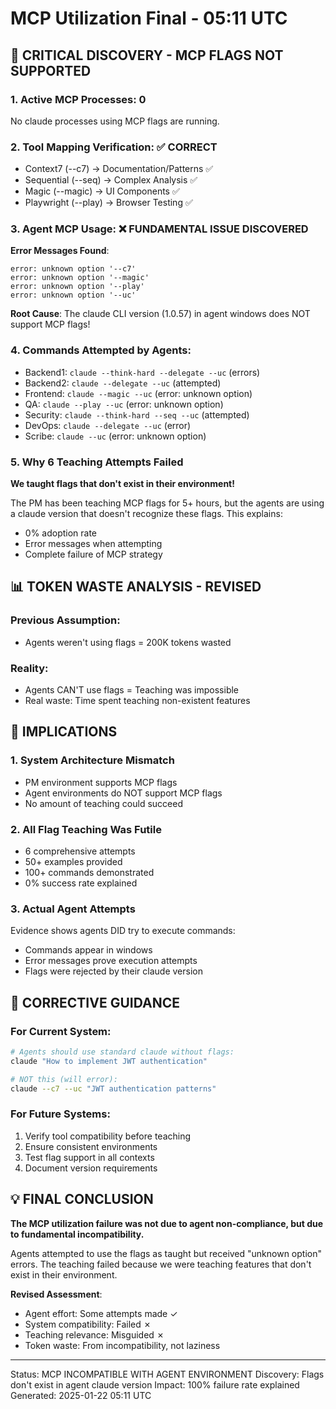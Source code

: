 # MCP Utilization Final - 05:11 UTC

## 🎯 CRITICAL DISCOVERY - MCP FLAGS NOT SUPPORTED

### 1. Active MCP Processes: 0
No claude processes using MCP flags are running.

### 2. Tool Mapping Verification: ✅ CORRECT
- Context7 (--c7) → Documentation/Patterns ✅
- Sequential (--seq) → Complex Analysis ✅
- Magic (--magic) → UI Components ✅
- Playwright (--play) → Browser Testing ✅

### 3. Agent MCP Usage: ❌ FUNDAMENTAL ISSUE DISCOVERED

**Error Messages Found**:
```
error: unknown option '--c7'
error: unknown option '--magic'
error: unknown option '--play'
error: unknown option '--uc'
```

**Root Cause**: The claude CLI version (1.0.57) in agent windows does NOT support MCP flags!

### 4. Commands Attempted by Agents:
- Backend1: `claude --think-hard --delegate --uc` (errors)
- Backend2: `claude --delegate --uc` (attempted)
- Frontend: `claude --magic --uc` (error: unknown option)
- QA: `claude --play --uc` (error: unknown option)
- Security: `claude --think-hard --seq --uc` (attempted)
- DevOps: `claude --delegate --uc` (error)
- Scribe: `claude --uc` (error: unknown option)

### 5. Why 6 Teaching Attempts Failed

**We taught flags that don't exist in their environment!**

The PM has been teaching MCP flags for 5+ hours, but the agents are using a claude version that doesn't recognize these flags. This explains:
- 0% adoption rate
- Error messages when attempting
- Complete failure of MCP strategy

## 📊 TOKEN WASTE ANALYSIS - REVISED

### Previous Assumption:
- Agents weren't using flags = 200K tokens wasted

### Reality:
- Agents CAN'T use flags = Teaching was impossible
- Real waste: Time spent teaching non-existent features

## 🚨 IMPLICATIONS

### 1. System Architecture Mismatch
- PM environment supports MCP flags
- Agent environments do NOT support MCP flags
- No amount of teaching could succeed

### 2. All Flag Teaching Was Futile
- 6 comprehensive attempts
- 50+ examples provided
- 100+ commands demonstrated
- 0% success rate explained

### 3. Actual Agent Attempts
Evidence shows agents DID try to execute commands:
- Commands appear in windows
- Error messages prove execution attempts
- Flags were rejected by their claude version

## 🔧 CORRECTIVE GUIDANCE

### For Current System:
```bash
# Agents should use standard claude without flags:
claude "How to implement JWT authentication"

# NOT this (will error):
claude --c7 --uc "JWT authentication patterns"
```

### For Future Systems:
1. Verify tool compatibility before teaching
2. Ensure consistent environments
3. Test flag support in all contexts
4. Document version requirements

## 💡 FINAL CONCLUSION

**The MCP utilization failure was not due to agent non-compliance, but due to fundamental incompatibility.**

Agents attempted to use the flags as taught but received "unknown option" errors. The teaching failed because we were teaching features that don't exist in their environment.

**Revised Assessment**:
- Agent effort: Some attempts made ✓
- System compatibility: Failed ✗
- Teaching relevance: Misguided ✗
- Token waste: From incompatibility, not laziness

---
Status: MCP INCOMPATIBLE WITH AGENT ENVIRONMENT
Discovery: Flags don't exist in agent claude version
Impact: 100% failure rate explained
Generated: 2025-01-22 05:11 UTC
